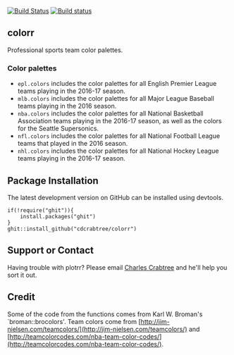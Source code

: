 [![Build Status](https://travis-ci.org/cdcrabtree/colorr.svg?branch=master)](https://travis-ci.org/cdcrabtree/colorr) [![Build status](https://ci.appveyor.com/api/projects/status/github/cdcrabtree/colorr?svg=true)](https://ci.appveyor.com/api/projects/status/github/cdcrabtree/)

## colorr

Professional sports team color palettes.

### Color palettes
- `epl.colors` includes the color palettes for all English Premier League teams playing in the 2016-17 season.
- `mlb.colors` includes the color palettes for all Major League Baseball teams playing in the 2016 season.
- `nba.colors` includes the color palettes for all National Basketball Association teams playing in the 2016-17 season, as well as the colors for the Seattle Supersonics. 
- `nfl.colors` includes the color palettes for all National Football League teams that played in the 2016 season.
- `nhl.colors` includes the color palettes for all National Hockey League teams playing in the 2016-17 season.

## Package Installation
The latest development version on GitHub can be installed using devtools.

```
if(!require("ghit")){
    install.packages("ghit")
}
ghit::install_github("cdcrabtree/colorr")
```

## Support or Contact
Having trouble with plotrr? Please email [Charles Crabtree](mailto:ccrabtr@umich.edu) and he'll help you sort it out.

## Credit
Some of the code from the functions comes from Karl W. Broman's `broman::brocolors'. Team colors come from [http://jim-nielsen.com/teamcolors/](http://jim-nielsen.com/teamcolors/) and [http://teamcolorcodes.com/nba-team-color-codes/](http://teamcolorcodes.com/nba-team-color-codes/).
